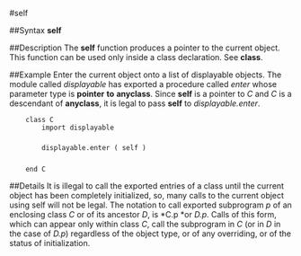 
#self

##Syntax
**self**



##Description
The **self** function produces a pointer to the current object. This function can be used only inside a class declaration. See **class**.



##Example
Enter the current object onto a list of displayable objects. The module called *displayable* has exported a procedure called *enter* whose parameter type is **pointer** **to** **anyclass**. Since **self** is a pointer to *C* and *C* is a descendant of **anyclass**, it is legal to pass **self** to *displayable.enter*.


        class C
            import displayable
            
            displayable.enter ( self ) 
            
        end C
##Details
It is illegal to call the exported entries of a class until the current object has been completely initialized, so, many calls to the current object using self will not be legal.
The notation to call exported subprogram *p* of an enclosing class *C* or of its ancestor *D*, is *C.p *or *D.p*. Calls of this form, which can appear only within class *C*, call the subprogram in *C* (or in *D* in the case of *D.p*) regardless of the object type, or of any overriding, or of the status of initialization.


